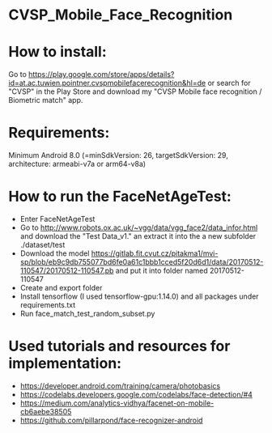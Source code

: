 # CVSP_Mobile_Face_Recognition

# How to install:
Go to https://play.google.com/store/apps/details?id=at.ac.tuwien.pointner.cvspmobilefacerecognition&hl=de or search for "CVSP" in the Play Store and 
download my "CVSP Mobile face recognition / Biometric match" app.

# Requirements:
Minimum Android 8.0 (=minSdkVersion: 26, targetSdkVersion: 29, architecture: armeabi-v7a or arm64-v8a)

# How to run the FaceNetAgeTest:
- Enter FaceNetAgeTest
- Go to http://www.robots.ox.ac.uk/~vgg/data/vgg_face2/data_infor.html and download the "Test Data_v1." an extract it into the a new subfolder ./dataset/test
- Download the model https://gitlab.fit.cvut.cz/pitakma1/mvi-sp/blob/eb9c9db755077bd6fe0a61c1bbb1cced5f20d6d1/data/20170512-110547/20170512-110547.pb and put it into folder named 20170512-110547
- Create and export folder
- Install tensorflow (I used tensorflow-gpu:1.14.0) and all packages under requirements.txt
- Run face_match_test_random_subset.py

# Used tutorials and resources for implementation:
- https://developer.android.com/training/camera/photobasics
- https://codelabs.developers.google.com/codelabs/face-detection/#4
- https://medium.com/analytics-vidhya/facenet-on-mobile-cb6aebe38505
- https://github.com/pillarpond/face-recognizer-android
